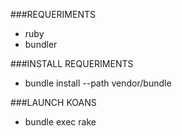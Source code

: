 ###REQUERIMENTS

* ruby
* bundler

###INSTALL REQUERIMENTS

* bundle install --path vendor/bundle

###LAUNCH KOANS

* bundle exec rake
